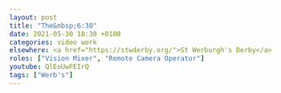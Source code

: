 ```yaml
---
layout: post
title: "The&nbsp;6:30"
date: 2021-05-30 18:30 +0100
categories: video work
elsewhere: <a href="https://stwderby.org/">St Werburgh's Derby</a>
roles: ["Vision Mixer", "Remote Camera Operator"]
youtube: QlEoUwFEIrQ
tags: ["Werb's"]
---
```

